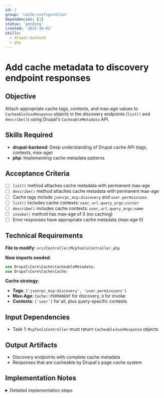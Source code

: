```yaml
---
id: 2
group: 'cache-configuration'
dependencies: [1]
status: 'pending'
created: '2025-10-02'
skills:
  - drupal-backend
  - php
---
```


# Add cache metadata to discovery endpoint responses

## Objective

Attach appropriate cache tags, contexts, and max-age values to `CacheableJsonResponse` objects in the discovery endpoints (`list()` and `describe()`) using Drupal's `CacheableMetadata` API.

## Skills Required

- **drupal-backend**: Deep understanding of Drupal cache API (tags, contexts, max-age)
- **php**: Implementing cache metadata patterns

## Acceptance Criteria

- [ ] `list()` method attaches cache metadata with permanent max-age
- [ ] `describe()` method attaches cache metadata with permanent max-age
- [ ] Cache tags include `jsonrpc_mcp:discovery` and `user.permissions`
- [ ] `list()` includes cache contexts: `user`, `url.query_args:cursor`
- [ ] `describe()` includes cache contexts: `user`, `url.query_args:name`
- [ ] `invoke()` method has max-age of 0 (no caching)
- [ ] Error responses have appropriate cache metadata (max-age 0)

## Technical Requirements

**File to modify**: `src/Controller/McpToolsController.php`

**New imports needed**:

```php
use Drupal\Core\Cache\CacheableMetadata;
use Drupal\Core\Cache\Cache;
```

**Cache strategy**:

- **Tags**: `['jsonrpc_mcp:discovery', 'user.permissions']`
- **Max-Age**: `Cache::PERMANENT` for discovery, `0` for invoke
- **Contexts**: `['user']` for all, plus query-specific contexts

## Input Dependencies

- Task 1: `McpToolsController` must return `CacheableJsonResponse` objects

## Output Artifacts

- Discovery endpoints with complete cache metadata
- Responses that are cacheable by Drupal's page cache system

## Implementation Notes

<details>
<summary>Detailed implementation steps</summary>

1. **Add imports** to `McpToolsController.php`:

   ```php
   use Drupal\Core\Cache\CacheableMetadata;
   use Drupal\Core\Cache\Cache;
   ```

2. **Update `list()` method** - Add before return statement:

   ```php
   $response = new CacheableJsonResponse([
     'tools' => $normalized_tools,
     'nextCursor' => $next_cursor,
   ]);

   $cache_metadata = new CacheableMetadata();
   $cache_metadata->setCacheMaxAge(Cache::PERMANENT);
   $cache_metadata->setCacheTags(['jsonrpc_mcp:discovery', 'user.permissions']);
   $cache_metadata->setCacheContexts(['user', 'url.query_args:cursor']);

   $response->addCacheableDependency($cache_metadata);

   return $response;
   ```

3. **Update `describe()` method** - Add before return statement:

   ```php
   $response = new CacheableJsonResponse([
     'tool' => $normalized_tool,
   ]);

   $cache_metadata = new CacheableMetadata();
   $cache_metadata->setCacheMaxAge(Cache::PERMANENT);
   $cache_metadata->setCacheTags(['jsonrpc_mcp:discovery', 'user.permissions']);
   $cache_metadata->setCacheContexts(['user', 'url.query_args:name']);

   $response->addCacheableDependency($cache_metadata);

   return $response;
   ```

4. **Update `invoke()` method** - Set no caching for action execution:

   ```php
   $response = new CacheableJsonResponse([
     'result' => $rpc_response->getResult(),
   ]);

   $cache_metadata = new CacheableMetadata();
   $cache_metadata->setCacheMaxAge(0); // Never cache invocations

   $response->addCacheableDependency($cache_metadata);

   return $response;
   ```

5. **Handle error responses** - Add cache metadata to error responses:

   ```php
   $response = new CacheableJsonResponse([
     'error' => [...],
   ], $status_code);

   $cache_metadata = new CacheableMetadata();
   $cache_metadata->setCacheMaxAge(0); // Don't cache errors

   $response->addCacheableDependency($cache_metadata);

   return $response;
   ```

**Cache tag explanation**:

- `jsonrpc_mcp:discovery`: Custom tag for module-level cache invalidation
- `user.permissions`: Automatically invalidated when permission system changes

**Cache context explanation**:

- `user`: Vary responses per user (different users see different tools based on permissions)
- `url.query_args:cursor`: Separate cache entries for different pagination cursors
- `url.query_args:name`: Separate cache entries for different tool names

**Important notes**:

- `Cache::PERMANENT` means cache until explicitly invalidated (not a time duration)
- Error responses should NOT be cached (max-age 0)
- The `invoke()` endpoint should never be cached (it executes actions)
</details>

